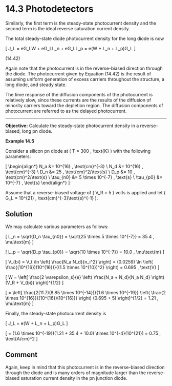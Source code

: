 # 14.3 Photodetectors

Similarly, the first term is the steady-state photocurrent density and the second term is the ideal reverse saturation current density.

The total steady-state diode photocurrent density for the long diode is now

\[
J_L = eG_LW + eG_LL_n + eG_LL_p = e(W + L_n + L_p)G_L
\]

(14.42)

Again note that the photocurrent is in the reverse-biased direction through the diode. The photocurrent given by Equation (14.42) is the result of assuming uniform generation of excess carriers throughout the structure, a long diode, and steady state.

The time response of the diffusion components of the photocurrent is relatively slow, since these currents are the results of the diffusion of minority carriers toward the depletion region. The diffusion components of photocurrent are referred to as the delayed photocurrent.

----

**Objective:** Calculate the steady-state photocurrent density in a reverse-biased, long pn diode.

**Example 14.5**

Consider a silicon pn diode at \( T = 300 \, \text{K} \) with the following parameters:

\[
\begin{align*}
N_a &= 10^{16} \, \text{cm}^{-3} \\
N_d &= 10^{16} \, \text{cm}^{-3} \\
D_n &= 25 \, \text{cm}^2/\text{s} \\
D_p &= 10 \, \text{cm}^2/\text{s} \\
\tau_{n0} &= 5 \times 10^{-7} \, \text{s} \\
\tau_{p0} &= 10^{-7} \, \text{s}
\end{align*}
\]

Assume that a reverse-biased voltage of \( V_R = 5 \) volts is applied and let \( G_L = 10^{21} \, \text{cm}^{-3}\text{s}^{-1} \).

## Solution

We may calculate various parameters as follows:

\[
L_n = \sqrt{D_n \tau_{n0}} = \sqrt{25 \times 5 \times 10^{-7}} = 35.4 \, \mu\text{m}
\]

\[
L_p = \sqrt{D_p \tau_{p0}} = \sqrt{10 \times 10^{-7}} = 10.0 \, \mu\text{m}
\]

\[
V_{bi} = V_t \ln \left( \frac{N_a N_d}{n_i^2} \right) = (0.0259) \ln \left( \frac{(10^{16})(10^{16})}{(1.5 \times 10^{10})^2} \right) = 0.695 \, \text{V}
\]

\[
W = \left[ \frac{2 \varepsilon_s}{e} \left( \frac{N_a + N_d}{N_a N_d} \right) (V_R + V_{bi}) \right]^{1/2}
\]

\[
= \left[ \frac{2(11.7)(8.85 \times 10^{-14})}{1.6 \times 10^{-19}} \left( \frac{2 \times 10^{16}}{(10^{16})(10^{16})} \right) (0.695 + 5) \right]^{1/2} = 1.21 \, \mu\text{m}
\]

Finally, the steady-state photocurrent density is

\[
J_L = e(W + L_n + L_p)G_L
\]

\[
= (1.6 \times 10^{-19})(1.21 + 35.4 + 10.0) \times 10^{-4}(10^{21}) = 0.75 \, \text{A/cm}^2
\]

## Comment

Again, keep in mind that this photocurrent is in the reverse-biased direction through the diode and is many orders of magnitude larger than the reverse-biased saturation current density in the pn junction diode.